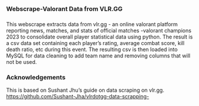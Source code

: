 ### Webscrape-Valorant Data from VLR.GG

### 
This webscrape extracts data from vlr.gg - an online valorant platform reporting news, matches, and stats of official matches -valorant champions 2023 to consolidate overall player statistical data using python. The result is a csv data set containing each player’s rating, average combat score, kill death ratio, etc during this event. The resulting csv is then loaded into MySQL for data cleaning to add team name and removing columns that will not be used. 



### Acknowledgements
This is based on Sushant Jhu’s guide on data scraping on vlr.gg.
https://github.com/Sushant-Jha/vlrdotgg-data-scrapping-
